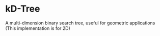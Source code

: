 # kD-Tree
A multi-dimension binary search tree, useful for geometric applications (This implementation is for 2D)
